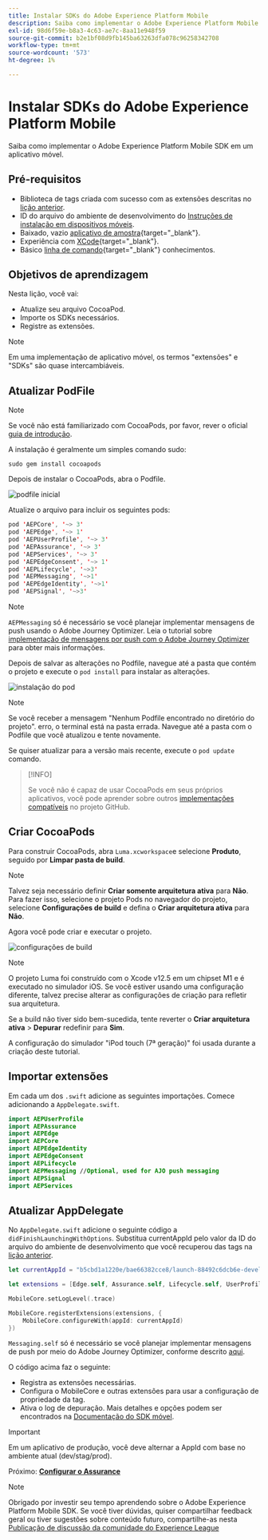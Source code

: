 ```yaml
---
title: Instalar SDKs do Adobe Experience Platform Mobile
description: Saiba como implementar o Adobe Experience Platform Mobile SDK em um aplicativo móvel.
exl-id: 98d6f59e-b8a3-4c63-ae7c-8aa11e948f59
source-git-commit: b2e1bf08d9fb145ba63263dfa078c96258342708
workflow-type: tm+mt
source-wordcount: '573'
ht-degree: 1%

---
```


# Instalar SDKs do Adobe Experience Platform Mobile

Saiba como implementar o Adobe Experience Platform Mobile SDK em um aplicativo móvel.

## Pré-requisitos

* Biblioteca de tags criada com sucesso com as extensões descritas no [lição anterior](configure-tags.md).
* ID do arquivo do ambiente de desenvolvimento do [Instruções de instalação em dispositivos móveis](configure-tags.md#generate-sdk-install-instructions).
* Baixado, vazio [aplicativo de amostra](https://github.com/Adobe-Marketing-Cloud/Luma-iOS-Mobile-App){target="_blank"}.
* Experiência com [XCode](Https://developer.apple.com/xcode/){target="_blank"}.
* Básico [linha de comando](https://en.wikipedia.org/wiki/Command-line_interface){target="_blank"} conhecimentos.

## Objetivos de aprendizagem

Nesta lição, você vai:

* Atualize seu arquivo CocoaPod.
* Importe os SDKs necessários.
* Registre as extensões.

>[!NOTE]
>
>Em uma implementação de aplicativo móvel, os termos &quot;extensões&quot; e &quot;SDKs&quot; são quase intercambiáveis.


## Atualizar PodFile

>[!NOTE]
>
> Se você não está familiarizado com CocoaPods, por favor, rever o oficial [guia de introdução](https://guides.cocoapods.org/using/getting-started.html).

A instalação é geralmente um simples comando sudo:

```console
sudo gem install cocoapods
```

Depois de instalar o CocoaPods, abra o Podfile.

![podfile inicial](assets/mobile-install-initial-podfile.png)

Atualize o arquivo para incluir os seguintes pods:

```swift
pod 'AEPCore', '~> 3'
pod 'AEPEdge', '~> 1'
pod 'AEPUserProfile', '~> 3'
pod 'AEPAssurance', '~> 3'
pod 'AEPServices', '~> 3'
pod 'AEPEdgeConsent', '~> 1'
pod 'AEPLifecycle', '~>3'
pod 'AEPMessaging', '~>1'
pod 'AEPEdgeIdentity', '~>1'
pod 'AEPSignal', '~>3'
```

>[!NOTE]
>
> `AEPMessaging` só é necessário se você planejar implementar mensagens de push usando o Adobe Journey Optimizer. Leia o tutorial sobre [implementação de mensagens por push com o Adobe Journey Optimizer](journey-optimizer-push.md) para obter mais informações.

Depois de salvar as alterações no Podfile, navegue até a pasta que contém o projeto e execute o `pod install` para instalar as alterações.

![instalação do pod](assets/mobile-install-podfile-install.png)

>[!NOTE]
>
> Se você receber a mensagem &quot;Nenhum Podfile encontrado no diretório do projeto&quot;. erro, o terminal está na pasta errada. Navegue até a pasta com o Podfile que você atualizou e tente novamente.

Se quiser atualizar para a versão mais recente, execute o `pod update` comando.

>[!INFO]
>
>Se você não é capaz de usar CocoaPods em seus próprios aplicativos, você pode aprender sobre outros [implementações compatíveis](https://github.com/adobe/aepsdk-core-ios#binaries) no projeto GitHub.

## Criar CocoaPods

Para construir CocoaPods, abra `Luma.xcworkspace`e selecione **Produto**, seguido por **Limpar pasta de build**.

>[!NOTE]
>
> Talvez seja necessário definir **Criar somente arquitetura ativa** para **Não**. Para fazer isso, selecione o projeto Pods no navegador do projeto, selecione **Configurações de build** e defina o **Criar arquitetura ativa** para **Não**.

Agora você pode criar e executar o projeto.

![configurações de build](assets/mobile-install-build-settings.png)

>[!NOTE]
>
>O projeto Luma foi construído com o Xcode v12.5 em um chipset M1 e é executado no simulador iOS. Se você estiver usando uma configuração diferente, talvez precise alterar as configurações de criação para refletir sua arquitetura.
>
>Se a build não tiver sido bem-sucedida, tente reverter o **Criar arquitetura ativa** > **Depurar** redefinir para **Sim**.
>
>A configuração do simulador &quot;iPod touch (7ª geração)&quot; foi usada durante a criação deste tutorial.

## Importar extensões

Em cada um dos `.swift` adicione as seguintes importações. Comece adicionando a `AppDelegate.swift`.

```swift
import AEPUserProfile
import AEPAssurance
import AEPEdge
import AEPCore
import AEPEdgeIdentity
import AEPEdgeConsent
import AEPLifecycle
import AEPMessaging //Optional, used for AJO push messaging
import AEPSignal
import AEPServices
```

## Atualizar AppDelegate

No `AppDelegate.swift` adicione o seguinte código a `didFinishLaunchingWithOptions`. Substitua currentAppId pelo valor da ID do arquivo do ambiente de desenvolvimento que você recuperou das tags na [lição anterior](configure-tags.md).

```swift
let currentAppId = "b5cbd1a1220e/bae66382cce8/launch-88492c6dcb6e-development"

let extensions = [Edge.self, Assurance.self, Lifecycle.self, UserProfile.self, Consent.self, AEPEdgeIdentity.Identity.self, Messaging.self]

MobileCore.setLogLevel(.trace)

MobileCore.registerExtensions(extensions, {
    MobileCore.configureWith(appId: currentAppId)
})
```

`Messaging.self` só é necessário se você planejar implementar mensagens de push por meio do Adobe Journey Optimizer, conforme descrito [aqui](journey-optimizer-push.md).

O código acima faz o seguinte:

* Registra as extensões necessárias.
* Configura o MobileCore e outras extensões para usar a configuração de propriedade da tag.
* Ativa o log de depuração. Mais detalhes e opções podem ser encontrados na [Documentação do SDK móvel](https://developer.adobe.com/client-sdks/documentation/getting-started/enable-debug-logging/).

>[!IMPORTANT]
>Em um aplicativo de produção, você deve alternar a AppId com base no ambiente atual (dev/stag/prod).

Próximo: **[Configurar o Assurance](assurance.md)**

>[!NOTE]
>
>Obrigado por investir seu tempo aprendendo sobre o Adobe Experience Platform Mobile SDK. Se você tiver dúvidas, quiser compartilhar feedback geral ou tiver sugestões sobre conteúdo futuro, compartilhe-as nesta [Publicação de discussão da comunidade do Experience League](https://experienceleaguecommunities.adobe.com/t5/adobe-experience-platform-launch/tutorial-discussion-implement-adobe-experience-cloud-in-mobile/td-p/443796)